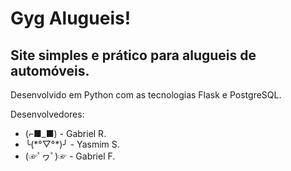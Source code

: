 # Gyg Alugueis!
## Site simples e prático para alugueis de automóveis.

Desenvolvido em Python com as tecnologias Flask e PostgreSQL.

Desenvolvedores:

* (⌐■_■) - Gabriel R.
* ╰(\*°▽°\*)╯ - Yasmim S.
* (☞ﾟヮﾟ)☞ - Gabriel F.